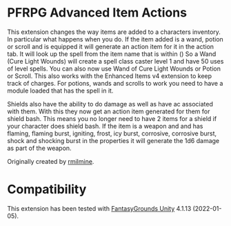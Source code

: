 # PFRPG Advanced Item Actions
This extension changes the way items are added to a characters inventory. In particular what happens when you do.
If the item added is a wand, potion or scroll and is equipped it will generate an action item for it in the action tab. It will look up the spell from the item name that is within ()
So a Wand (Cure Light Wounds) will create a spell class caster level 1 and have 50 uses of level spells.
You can also now use Wand of Cure Light Wounds or Potion or Scroll.
This also works with the Enhanced Items v4 extension to keep track of charges.
For potions, wands and scrolls to work you need to have a module loaded that has the spell in it.

Shields also have the ability to do damage as well as have ac associated with them. With this they now get an action item generated for them for shield bash. This means you no longer need to have 2 items for a shield if your character does shield bash.
If the item is a weapon and and has flaming, flaming burst, igniting, frost, icy burst, corrosive, corrosive burst, shock and shocking burst in the properties it will generate the 1d6 damage as part of the weapon.

Originally created by [rmilmine](https://www.fantasygrounds.com/forums/member.php?215591-rmilmine).

# Compatibility
This extension has been tested with [FantasyGrounds Unity](https://www.fantasygrounds.com/home/FantasyGroundsUnity.php) 4.1.13 (2022-01-05).
